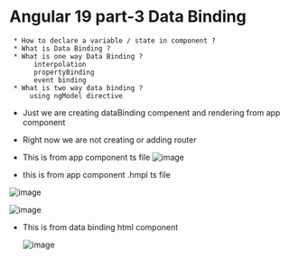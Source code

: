 # Angular 19 part-3 Data Binding

```text
 * How to declare a variable / state in component ?
 * What is Data Binding ?
 * What is one way Data Binding ?
      interpolation
      propertyBinding
      event binding
 * What is two way data binding ?
     using ngModel directive
```

* Just we are creating dataBinding compenent and rendering from app component
* Right now we are not creating or adding router

* This is from app component ts file
![image](https://github.com/user-attachments/assets/10f6d41b-ccbc-4b89-9920-8f6c2ec30c51)

* this is from app component .hmpl ts file

![image](https://github.com/user-attachments/assets/69ce3ac5-bf09-468e-8e81-fa9106771880)

![image](https://github.com/user-attachments/assets/6c03b65b-021c-4db7-9041-3a9cc96e7377)

* This is from data binding html component

  ![image](https://github.com/user-attachments/assets/cdf4dbb1-2762-4ef7-a51e-d5f590ce143d)
